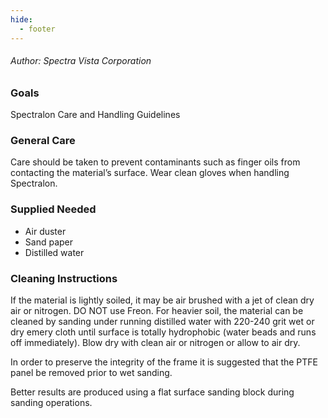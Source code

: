 ```yaml
---
hide:
  - footer
---
```


###### Author: Spectra Vista Corporation

### Goals

Spectralon Care and Handling Guidelines

### General Care

Care should be taken to prevent contaminants such as finger oils from contacting the material’s surface. Wear clean gloves when handling Spectralon.

### Supplied Needed

- Air duster
- Sand paper
- Distilled water

### Cleaning Instructions

If the material is lightly soiled, it may be air brushed with a jet of clean dry air or nitrogen. DO NOT use Freon. For heavier soil, the material can be cleaned by sanding under running distilled water with 220-240 grit wet or dry emery cloth until surface is totally hydrophobic (water beads and runs off immediately). Blow dry with clean air or nitrogen or allow to air dry.

In order to preserve the integrity of the frame it is suggested that the PTFE panel be removed prior to wet sanding.

Better results are produced using a flat surface sanding block during sanding operations.
